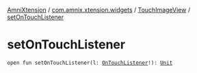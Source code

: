 [AmniXtension](../../index.md) / [com.amnix.xtension.widgets](../index.md) / [TouchImageView](index.md) / [setOnTouchListener](./set-on-touch-listener.md)

# setOnTouchListener

`open fun setOnTouchListener(l: `[`OnTouchListener`](https://developer.android.com/reference/android/view/View/OnTouchListener.html)`!): `[`Unit`](https://kotlinlang.org/api/latest/jvm/stdlib/kotlin/-unit/index.html)